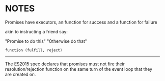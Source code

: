 # NOTES

Promises have executors, an function for success and a function for failure

akin to instructing a friend say:


"Promise to do this" "Otherwise do that"

    function (fulfill, reject)
    

---

The ES2015 spec declares that promises must not fire their
resolution/rejection function on the same turn of the event loop that they are
created on.